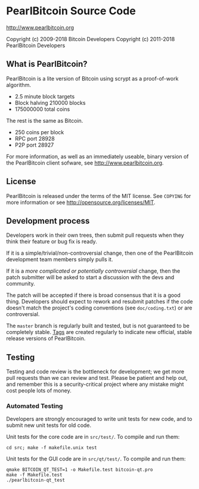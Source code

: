 PearlBitcoin Source Code
================================

http://www.pearlbitcoin.org

Copyright (c) 2009-2018 Bitcoin Developers
Copyright (c) 2011-2018 PearlBitcoin Developers

What is PearlBitcoin?
----------------

PearlBitcoin is a lite version of Bitcoin using scrypt as a proof-of-work algorithm.
 - 2.5 minute block targets
 - Block halving	210000 blocks
 - 175000000 total coins

The rest is the same as Bitcoin.

 - 250 coins per block
 - RPC port	28928
 - P2P port	28927

For more information, as well as an immediately useable, binary version of
the PearlBitcoin client sofware, see http://www.pearlbitcoin.org.

License
-------

PearlBitcoin is released under the terms of the MIT license. See `COPYING` for more
information or see http://opensource.org/licenses/MIT.

Development process
-------------------

Developers work in their own trees, then submit pull requests when they think
their feature or bug fix is ready.

If it is a simple/trivial/non-controversial change, then one of the PearlBitcoin
development team members simply pulls it.

If it is a *more complicated or potentially controversial* change, then the patch
submitter will be asked to start a discussion with the devs and community.

The patch will be accepted if there is broad consensus that it is a good thing.
Developers should expect to rework and resubmit patches if the code doesn't
match the project's coding conventions (see `doc/coding.txt`) or are
controversial.

The `master` branch is regularly built and tested, but is not guaranteed to be
completely stable. [Tags](https://github.com/pearlbitcoin-project/pearlbitcoin/tags) are created
regularly to indicate new official, stable release versions of PearlBitcoin.

Testing
-------

Testing and code review is the bottleneck for development; we get more pull
requests than we can review and test. Please be patient and help out, and
remember this is a security-critical project where any mistake might cost people
lots of money.

### Automated Testing

Developers are strongly encouraged to write unit tests for new code, and to
submit new unit tests for old code.

Unit tests for the core code are in `src/test/`. To compile and run them:

    cd src; make -f makefile.unix test

Unit tests for the GUI code are in `src/qt/test/`. To compile and run them:

    qmake BITCOIN_QT_TEST=1 -o Makefile.test bitcoin-qt.pro
    make -f Makefile.test
    ./pearlbitcoin-qt_test

